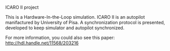 
ICARO II project 

This is a Hardware-In-the-Loop simulation.
ICARO II is an autopilot manifactured by University of Pisa.
A synchronization protocol is presented, developed to keep simulator and
autopilot synchronized.

For more information, you could also see this paper: 
http://hdl.handle.net/11568/203216





















